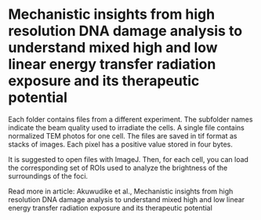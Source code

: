 # Mechanistic insights from high resolution DNA damage analysis to understand mixed high and low linear energy transfer radiation exposure and its therapeutic potential

Each folder contains files from a different experiment. 
The subfolder names indicate the beam quality used to irradiate the cells.
A single file contains normalized TEM photos for one cell.
The files are saved in tif format as stacks of images. 
Each pixel has a positive value stored in four bytes.

It is suggested to open files with ImageJ. Then, for each cell, you can load the corresponding set of ROIs used to analyze the brightness of the surroundings of the foci.

Read more in article: Akuwudike et al., Mechanistic insights from high resolution DNA damage analysis to understand mixed high and low linear energy transfer radiation exposure and its therapeutic potential
